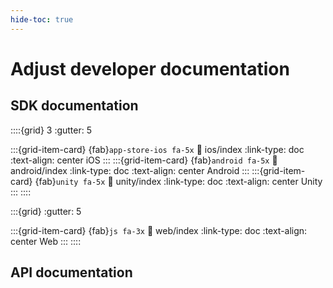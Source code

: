 ```yaml
---
hide-toc: true
---
```


# Adjust developer documentation

## SDK documentation

::::{grid} 3
:gutter: 5

:::{grid-item-card} {fab}`app-store-ios fa-5x`
:link: ios/index
:link-type: doc
:text-align: center
iOS
:::
:::{grid-item-card} {fab}`android fa-5x`
:link: android/index
:link-type: doc
:text-align: center
Android
:::
:::{grid-item-card} {fab}`unity fa-5x`
:link: unity/index
:link-type: doc
:text-align: center
Unity
:::
::::

:::{grid}
:gutter: 5

:::{grid-item-card} {fab}`js fa-3x`
:link: web/index
:link-type: doc
:text-align: center
Web
:::
::::

## API documentation
